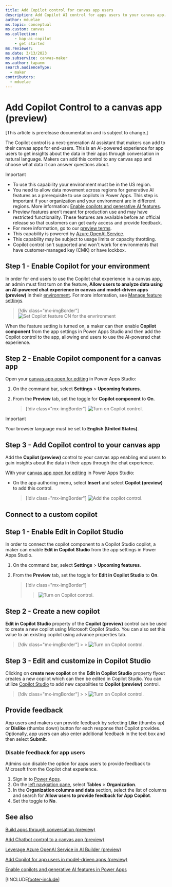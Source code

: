 ```yaml
---
title: Add Copilot control for canvas app users
description: Add Copilot AI control for apps users to your canvas app.
author: mduelae
ms.topic: conceptual
ms.custom: canvas
ms.collection: 
    - bap-ai-copilot
    - get started
ms.reviewer: 
ms.date: 3/13/2023
ms.subservice: canvas-maker
ms.author: tapanm
search.audienceType: 
  - maker
contributors:
  - mduelae
---
```


# Add Copilot Control to a canvas app (preview)

[This article is prerelease documentation and is subject to change.]

The Copilot control is a next-generation AI assistant that makers can add to their canvas apps for end-users. This is an AI-powered experience for app users to get insights about the data in their apps through conversation in natural language. Makers can add this control to any canvas app and choose what data it can answer questions about.

> [!IMPORTANT]
> - To use this capability your environment must be in the US region.
> - You need to allow data movement across regions for generative AI features as a prerequisite to use copilots in Power Apps. This step is important if your organization and your environment are in different regions. More information: [Enable copilots and generative AI features](/power-platform/admin/geographical-availability-copilot#enable-data-movement-across-regions).
> - Preview features aren’t meant for production use and may have restricted functionality. These features are available before an official release so that customers can get early access and provide feedback.
> - For more information, go to our [preview terms](https://go.microsoft.com/fwlink/?linkid=2189520).
> - This capability is powered by [Azure OpenAI Service](/azure/cognitive-services/openai/overview).
> - This capability  may be subject to usage limits or capacity throttling.
> - Copilot control isn't supported and won't work for environments that have customer-managed key (CMK) or have lockbox.

## Step 1 - Enable Copilot for your environment

In order for end users to use the Copilot chat experience in a canvas app, an admin must first turn on the feature, **Allow users to analyze data using an AI-powered chat experience in canvas and model-driven apps (preview)** in their [environment](https://admin.powerplatform.microsoft.com). For more information, see [Manage feature settings](/power-platform/admin/settings-features#copilot-preview).

> [!div class="mx-imgBorder"]
> ![Set Copilot feature ON for the envrironment](media/copilot/Copilot_for_apps_users_ON.png)

When the feature setting is turned on, a maker can then enable **Copilot component** from the app settings in Power Apps Studio and then add the Copilot control to the app, allowing end users to use the AI-powered chat experience.



## Step 2 - Enable Copilot component for a canvas app 

Open your [canvas app open for editing](edit-app.md) in Power Apps Studio:

1. On the command bar, select **Settings** > **Upcoming features**.
2. From the **Preview** tab, set the toggle for **Copilot component** to **On**.
  
   > [!div class="mx-imgBorder"]
   > ![Turn on Copilot control.](media/copilot/copilot-1.png)

   
> [!IMPORTANT]
>  Your browser language must be set to **English (United States)**.

## Step 3 - Add Copilot control to your canvas app

Add the **Copilot (preview)** control to your canvas app enabling end users to gain insights about the data in their apps through the chat experience.


With your [canvas app open for editing](edit-app.md) in Power Apps Studio:

- On the app authoring menu, select **Insert** and select **Copilot (preview)** to add this control.

   > [!div class="mx-imgBorder"]
   > ![Add the copilot control.](media/copilot/Copilot-Insert-menu.png)

## Connect to a custom copilot  
## Step 1 - Enable Edit in Copilot Studio 
In order to connect the copilot component to a Copilot Studio copilot, a maker can enable **Edit in Copilot Studio** from the app settings in Power Apps Studio.
1. On the command bar, select **Settings** > **Upcoming features**.
2. From the **Preview** tab, set the toggle for **Edit in Copilot Studio** to **On**.


   > [!div class="mx-imgBorder"]
     > > ![Turn on Copilot control.](media/copilot/EditInCopilotStudioSetting.png)

## Step 2 - Create a new copilot  
**Edit in Copilot Studio** property of the **Copilot (preview)** control can be used to create a new copilot using Microsoft Copilot Studio. You can also set this value to an existing copilot using advance properties tab.


   > [!div class="mx-imgBorder"]
     > > ![Turn on Copilot control.](media/copilot/CustomizeCopilot.png)

## Step 3 - Edit and customize in Copilot Studio
Clicking on **create new copilot** on the **Edit in Copilot Studio** property flyout creates a new copilot which can then be edited in Copilot Studio. You can utilize [Copilot Studio](https://learn.microsoft.com/en-us/microsoft-copilot-studio/fundamentals-get-started) to add new capabilties to **Copilot (preview)** control.


   > [!div class="mx-imgBorder"]
	> > ![Turn on Copilot control.](media/copilot/EditInCopilotStudio.png)


## Provide feedback

App users and makers can provide feedback by selecting **Like** (thumbs up) or **Dislike** (thumbs down) button for each response that Copilot provides. Optionally, app users can also enter additional feedback in the text box and then select **Submit**.

### Disable feedback for app users

Admins can disable the option for apps users to provide feedback to Microsoft from the Copilot chat experience.

1. Sign in to [Power Apps](https://make.powerapps.com).
2. On the [left navigation pane](intro-maker-portal.md#1--left-navigation-pane), select **Tables** > **Organization**.
3. In the **Organization columns and data** section, select the list of columns and search for **Allow users to provide feedback for App Copilot**.
4. Set the toggle to **No**.


## See also

[Build apps through conversation (preview)](ai-conversations-create-app.md)

[Add Chatbot control to a canvas app (preview)](add-ai-chatbot.md)

[Leverage Azure OpenAI Service in AI Builder (preview)](/ai-builder/prebuilt-azure-openai) 

[Add Copilot for app users in model-driven apps (preview)](../model-driven-apps/add-ai-copilot.md)

[Enable copilots and generative AI features in Power Apps](/power-platform/admin/geographical-availability-copilot#enable-data-movement-across-regions)




[!INCLUDE[footer-include](../../includes/footer-banner.md)]
